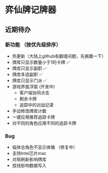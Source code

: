 # 弈仙牌记牌器


## 近期待办

### 新功能 （按优先级排序）
- 热更新（大陆上github有翻墙问题，先搁置一下）
- 牌库只显示数量小于1的卡牌 ✅
- 牌库只显示副职 ✅
- 牌库多选副职 ✅
- 牌库只显示门派 ✅
- 游戏界面浮窗 (开发中)
    - 客户端协同点击
    - 剩余卡牌
    - 追踪中的对战记录
- 手动修改牌库计数
- 一键应用推荐追踪卡牌
- 对不同的角色应用不同的追踪卡牌

### Bug
- 锻体总角色不显示体魄 （修复中）
- 支持Intel芯片mac
- 对局刷新影响牌库
- 拔线影响数据写入

